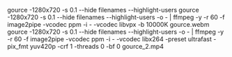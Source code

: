 gource -1280x720 -s 0.1 --hide filenames --highlight-users
gource -1280x720 -s 0.1 --hide filenames --highlight-users -o - | ffmpeg -y -r 60 -f image2pipe -vcodec ppm -i - -vcodec libvpx -b 10000K gource.webm
gource -1280x720 -s 0.1 --hide filenames --highlight-users -o - | ffmpeg -y -r 60 -f image2pipe -vcodec ppm -i - -vcodec libx264 -preset ultrafast -pix_fmt yuv420p -crf 1 -threads 0 -bf 0 gource_2.mp4

